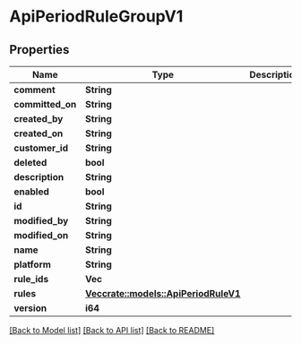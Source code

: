 # ApiPeriodRuleGroupV1

## Properties

Name | Type | Description | Notes
------------ | ------------- | ------------- | -------------
**comment** | **String** |  |
**committed_on** | **String** |  |
**created_by** | **String** |  |
**created_on** | **String** |  |
**customer_id** | **String** |  |
**deleted** | **bool** |  |
**description** | **String** |  |
**enabled** | **bool** |  |
**id** | **String** |  |
**modified_by** | **String** |  |
**modified_on** | **String** |  |
**name** | **String** |  |
**platform** | **String** |  |
**rule_ids** | **Vec<String>** |  |
**rules** | [**Vec<crate::models::ApiPeriodRuleV1>**](api.RuleV1.md) |  |
**version** | **i64** |  |

[[Back to Model list]](../README.md#documentation-for-models) [[Back to API list]](../README.md#documentation-for-api-endpoints) [[Back to README]](../README.md)
